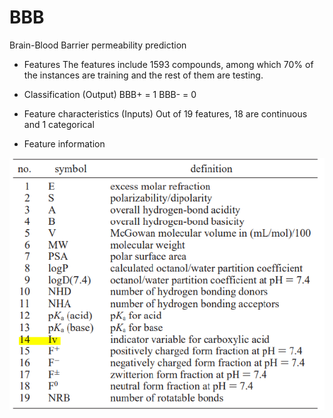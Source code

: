 # BBB
Brain-Blood Barrier permeability prediction

- Features
The features include 1593 compounds, among which 70% of the instances are training and the rest of them are testing.

- Classification (Output)
BBB+ = 1
BBB- = 0

- Feature characteristics (Inputs)
Out of 19 features, 18 are continuous and 1 categorical

- Feature information 
<img src="FeatureInformation.png">

